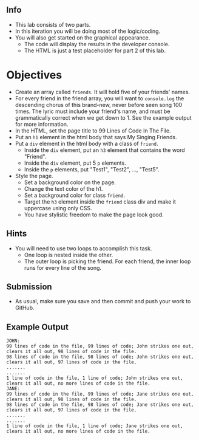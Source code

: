 ## Info

* This lab consists of two parts.
* In this iteration you will be doing most of the logic/coding.
* You will also get started on the graphical appearance.
  * The code will display the results in the developer console.
  * The HTML is just a test placeholder for part 2 of this lab.

# Objectives

* Create an array called `friends`. It will hold five of your friends' names.
* For every friend in the friend array, you will want to `console.log` the descending chorus of this brand-new, never before seen song 100 times. The lyric must include your friend's name, and must be grammatically correct when we get down to 1\. See the example output for more information.
* In the HTML, set the page title to 99 Lines of Code In The File.
* Put an `h1` element in the html body that says My Singing Friends.
* Put a `div` element in the html body with a class of `friend`.
  * Inside the `div` element, put an `h3` element that contains the word "Friend".
  * Inside the `div` element, put 5 `p` elements.
  * Inside the `p` elements, put "Test1", "Test2", ..., "Test5".
* Style the page.
  * Set a background color on the page.
  * Change the text color of the h1.
  * Set a background color for class `friend`.
  * Target the `h3` element inside the `friend` class div and make it uppercase using only CSS.
  * You have stylistic freedom to make the page look good.

## Hints

* You will need to use two loops to accomplish this task.
  * One loop is nested inside the other.
  * The outer loop is picking the friend. For each friend, the inner loop runs for every line of the song.

## Submission

* As usual, make sure you save and then commit and push your work to GitHub.

## Example Output
`JOHN:` <br />
`99 lines of code in the file, 99 lines of code; John strikes one out, clears it all out, 98 lines of code in the file.` <br />
`98 lines of code in the file, 98 lines of code; John strikes one out, clears it all out, 97 lines of code in the file.` <br />
`.......` <br />
`.......` <br />
`1 line of code in the file, 1 line of code; John strikes one out, clears it all out, no more lines of code in the file.` <br />
`JANE:` <br />
`99 lines of code in the file, 99 lines of code; Jane strikes one out, clears it all out, 98 lines of code in the file.` <br />
`98 lines of code in the file, 98 lines of code; Jane strikes one out, clears it all out, 97 lines of code in the file.` <br />
`.......` <br />
`.......` <br />
`1 line of code in the file, 1 line of code; Jane strikes one out, clears it all out, no more lines of code in the file.` <br />